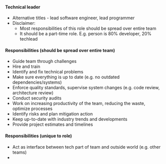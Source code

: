 #### Technical leader
* Alternative titles - lead software engineer, lead programmer
* Disclaimer: 
    * Most responsibilities of this role should be spread over entire team
    * It should be a part-time role. E.g. person is 80% developer, 20% techlead

#### Responsibilities (should be spread over entire team)
* Guide team through challenges
* Hire and train
* Identify and fix technical problems
* Make sure everything is up to date (e.g. no outdated dependencies/systems)
* Enforce quality standards, supervise system changes (e.g. code review, architecture review)
* Conduct security audits
* Work on increasing productivity of the team, reducing the waste, optimize processes
* Identify risks and plan mitigation action
* Keep up-to-date with industry trends and developments
* Provide project estimates and timelines

#### Responsibilities (unique to role)
* Act as interface between tech part of team and outside world (e.g. other teams)
*  

